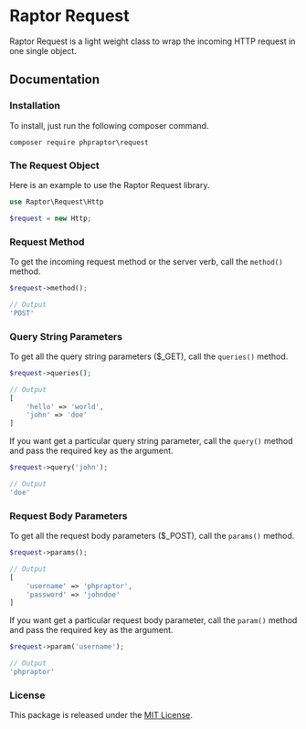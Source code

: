 Raptor Request
==============
Raptor Request is a light weight class to wrap the incoming HTTP request in one single object.

Documentation
-------------
### Installation
To install, just run the following composer command.
```
composer require phpraptor\request
```

### The Request Object
Here is an example to use the Raptor Request library.
```php
use Raptor\Request\Http

$request = new Http;
```

### Request Method
To get the incoming request method or the server verb, call the `method()` method.
```php
$request->method();

// Output
'POST'
```

### Query String Parameters
To get all the query string parameters ($_GET), call the `queries()` method.
```php
$request->queries();

// Output
[
    'hello' => 'world',
    'john' => 'doe'
]
```
If you want get a particular query string parameter, call the `query()` method and pass the required key as the argument.
```php
$request->query('john');

// Output
'doe'
```

### Request Body Parameters
To get all the request body parameters ($_POST), call the `params()` method.
```php
$request->params();

// Output
[
    'username' => 'phpraptor',
    'password' => 'johndoe'
]
```
If you want get a particular request body parameter, call the `param()` method and pass the required key as the argument.
```php
$request->param('username');

// Output
'phpraptor'
```

### License
This package is released under the [MIT License](https://github.com/phpraptor/request/blob/master/LICENSE).